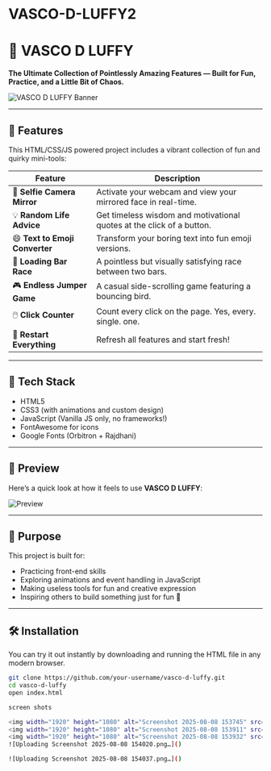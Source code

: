 # VASCO-D-LUFFY2
# 🚀 VASCO D LUFFY

**The Ultimate Collection of Pointlessly Amazing Features — Built for Fun, Practice, and a Little Bit of Chaos.**

![VASCO D LUFFY Banner](https://media.giphy.com/media/26u4nJPf0JtQPdStq/giphy.gif)

---

## 🌟 Features

This HTML/CSS/JS powered project includes a vibrant collection of fun and quirky mini-tools:

| Feature | Description |
|--------|-------------|
| 📸 **Selfie Camera Mirror** | Activate your webcam and view your mirrored face in real-time. |
| 💡 **Random Life Advice** | Get timeless wisdom and motivational quotes at the click of a button. |
| 😄 **Text to Emoji Converter** | Transform your boring text into fun emoji versions. |
| 🏁 **Loading Bar Race** | A pointless but visually satisfying race between two bars. |
| 🎮 **Endless Jumper Game** | A casual side-scrolling game featuring a bouncing bird. |
| 🖱️ **Click Counter** | Count every click on the page. Yes, every. single. one. |
| 🔄 **Restart Everything** | Refresh all features and start fresh! |

---

## 🔧 Tech Stack

- HTML5
- CSS3 (with animations and custom design)
- JavaScript (Vanilla JS only, no frameworks!)
- FontAwesome for icons
- Google Fonts (Orbitron + Rajdhani)

---

## 📸 Preview

Here’s a quick look at how it feels to use **VASCO D LUFFY**:

![Preview](https://media.giphy.com/media/3o7TKtd6v7X7W6i4xy/giphy.gif)

---

## 🧠 Purpose

This project is built for:

- Practicing front-end skills
- Exploring animations and event handling in JavaScript
- Making useless tools for fun and creative expression
- Inspiring others to build something just for fun 🎨

---

## 🛠️ Installation

You can try it out instantly by downloading and running the HTML file in any modern browser.

```bash
git clone https://github.com/your-username/vasco-d-luffy.git
cd vasco-d-luffy
open index.html

screen shots

<img width="1920" height="1080" alt="Screenshot 2025-08-08 153745" src="https://github.com/user-attachments/assets/faa852a4-85a2-4fec-8e18-13806e5b855d" />
<img width="1920" height="1080" alt="Screenshot 2025-08-08 153911" src="https://github.com/user-attachments/assets/ae1ac5f6-a254-4519-ac27-b9a8471dca17" />
<img width="1920" height="1080" alt="Screenshot 2025-08-08 153932" src="https://github.com/user-attachments/assets/b5b881e8-f5a9-40d9-8718-c91da5304682" />
![Uploading Screenshot 2025-08-08 154020.png…]()

![Uploading Screenshot 2025-08-08 154037.png…]()

